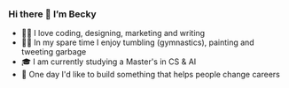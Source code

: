 ### Hi there 👋 I’m Becky


- 👩‍💻 I love coding, designing, marketing and writing 
- 🤸‍♀️ In my spare time I enjoy tumbling (gymnastics), painting and tweeting garbage
- 🎓 I am currently studying a Master's in CS & AI
- 🔨 One day I'd like to build something that helps people change careers

<!--
**LoveBexa/LoveBexa** is a ✨ _special_ ✨ repository because its `README.md` (this file) appears on your GitHub profile.

Here are some ideas to get you started:

- 🔭 I’m currently working on ...

- 👯 I’m looking to collaborate on ...
- 🤔 I’m looking for help with ...
- 💬 Ask me about ...
- 📫 How to reach me: ...
- 😄 Pronouns: ...
- ⚡ Fun fact: ...
-->
